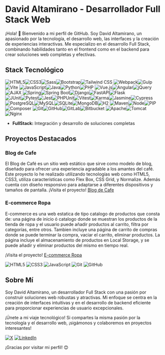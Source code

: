 # David Altamirano - Desarrollador Full Stack Web

¡Hola! 👋 Bienvenido a mi perfil de GitHub. Soy David Altamirano, un apasionado por la tecnología, el desarrollo web, las interfaces y la creación de experiencias interactivas. Me especializo en el desarrollo Full Stack, combinando habilidades tanto en el frontend como en el backend para crear soluciones web completas y efectivas.

## Stack Tecnológico

![HTML5](https://img.shields.io/badge/-HTML5-E34F26?style=for-the-badge&logo=html5&logoColor=white)![CSS3](https://img.shields.io/badge/-CSS3-1572B6?style=for-the-badge&logo=css3&logoColor=white)![Sass](https://img.shields.io/badge/-Sass-CC6699?style=for-the-badge&logo=sass&logoColor=white)![Bootstrap](https://img.shields.io/badge/-Bootstrap-563D7C?style=for-the-badge&logo=bootstrap&logoColor=white)![Tailwind CSS](https://img.shields.io/badge/-Tailwind_CSS-38B2AC?style=for-the-badge&logo=tailwind-css&logoColor=white)
![Webpack](https://img.shields.io/badge/-Webpack-8DD6F9?style=for-the-badge&logo=webpack&logoColor=black)![Gulp](https://img.shields.io/badge/-Gulp-CF4647?style=for-the-badge&logo=gulp&logoColor=white)![Vite](https://img.shields.io/badge/-Vite-646CFF?style=for-the-badge&logo=vite&logoColor=white)
![JavaScript](https://img.shields.io/badge/-JavaScript-F7DF1E?style=for-the-badge&logo=javascript&logoColor=black)![Java](https://img.shields.io/badge/-Java-007396?style=for-the-badge&logo=java&logoColor=white)![Python](https://img.shields.io/badge/-Python-3776AB?style=for-the-badge&logo=python&logoColor=white)![PHP](https://img.shields.io/badge/-PHP-777BB4?style=for-the-badge&logo=php&logoColor=white)
![Vue.js](https://img.shields.io/badge/-Vue.js-4FC08D?style=for-the-badge&logo=vue.js&logoColor=white)![Angular](https://img.shields.io/badge/-Angular-DD0031?style=for-the-badge&logo=angular&logoColor=white)![jQuery](https://img.shields.io/badge/-jQuery-0769AD?style=for-the-badge&logo=jquery&logoColor=white)![AJAX](https://img.shields.io/badge/-AJAX-E34F26?style=for-the-badge&logo=javascript&logoColor=white)
![Spring](https://img.shields.io/badge/-Spring-6DB33F?style=for-the-badge&logo=spring&logoColor=white)![Spring Boot](https://img.shields.io/badge/-Spring_Boot-6DB33F?style=for-the-badge&logo=springboot&logoColor=white)![Django](https://img.shields.io/badge/-Django-092E20?style=for-the-badge&logo=django&logoColor=white)![FastAPI](https://img.shields.io/badge/-FastAPI-009688?style=for-the-badge&logo=fastapi&logoColor=white)![Flask](https://img.shields.io/badge/-Flask-000000?style=for-the-badge&logo=flask&logoColor=white)  
![JUnit](https://img.shields.io/badge/-JUnit-25A162?style=for-the-badge&logo=junit5&logoColor=white)![Pytest](https://img.shields.io/badge/-Pytest-0A9EDC?style=for-the-badge&logo=pytest&logoColor=white)![Jest](https://img.shields.io/badge/-Jest-C21325?style=for-the-badge&logo=jest&logoColor=white)![PHPUnit](https://img.shields.io/badge/-PHPUnit-787CB5?style=for-the-badge&logo=php&logoColor=white)![Vitest](https://img.shields.io/badge/-Vitest-646CFF?style=for-the-badge&logo=vitest&logoColor=white)![Karma](https://img.shields.io/badge/-Karma-DD0031?style=for-the-badge&logo=karma&logoColor=white)![Jasmine](https://img.shields.io/badge/-Jasmine-8A4182?style=for-the-badge&logo=jasmine&logoColor=white)![Cypress](https://img.shields.io/badge/-Cypress-17202C?style=for-the-badge&logo=cypress&logoColor=white)  
![PostgreSQL](https://img.shields.io/badge/-PostgreSQL-336791?style=for-the-badge&logo=postgresql&logoColor=white)![MySQL](https://img.shields.io/badge/-MySQL-4479A1?style=for-the-badge&logo=mysql&logoColor=white)![SQLite](https://img.shields.io/badge/-SQLite-003B57?style=for-the-badge&logo=sqlite&logoColor=white)![MongoDB](https://img.shields.io/badge/-MongoDB-47A248?style=for-the-badge&logo=mongodb&logoColor=white)![H2](https://img.shields.io/badge/-H2-003B57?style=for-the-badge&logo=h2&logoColor=white)
![Maven](https://img.shields.io/badge/-Maven-C71A36?style=for-the-badge&logo=apachemaven&logoColor=white)![Node](https://img.shields.io/badge/-Node.js-339933?style=for-the-badge&logo=nodedotjs&logoColor=white)![PIP](https://img.shields.io/badge/-PIP-3776AB?style=for-the-badge&logo=python&logoColor=white)![Composer](https://img.shields.io/badge/-Composer-885630?style=for-the-badge&logo=composer&logoColor=white) 
![Git](https://img.shields.io/badge/-Git-F05032?style=for-the-badge&logo=git&logoColor=white)![GitHub](https://img.shields.io/badge/-GitHub-181717?style=for-the-badge&logo=github&logoColor=white)![GitLab](https://img.shields.io/badge/-GitLab-FCA121?style=for-the-badge&logo=gitlab&logoColor=white)![Bitbucket](https://img.shields.io/badge/-Bitbucket-0052CC?style=for-the-badge&logo=bitbucket&logoColor=white)
![Apache](https://img.shields.io/badge/-Apache-D22128?style=for-the-badge&logo=apache&logoColor=white)![Tomcat](https://img.shields.io/badge/-Tomcat-F8DC75?style=for-the-badge&logo=apachetomcat&logoColor=black)![Nginx](https://img.shields.io/badge/-Nginx-009639?style=for-the-badge&logo=nginx&logoColor=white) 


- **FullStack:** Integración y desarrollo de soluciones completas

## Proyectos Destacados

### Blog de Cafe

El Blog de Café es un sitio web estático que sirve como modelo de blog, diseñado para ofrecer una experiencia agradable a los amantes del café. Este proyecto lo he realizado utilizando tecnologías web como HTML5, CSS3, utiliza características como Flex Box, CSS Grid, y Normalize. Además cuenta con diseño responsivo para adaptarse a diferentes dispositivos y tamaños de pantalla.
¡Visita el proyecto! [Blog de Cafe](https://blog-cafe-jose-david-altamirano.netlify.app/)

### E-commerce Ropa

E-commerce es una web estatica de tipo catalogo de productos que consta de: una página de inicio ó catalogo donde se muestran los productos de la tienda de ropa y el usuario puede añadir productos al carrito, filtra por categorías, entre otros. Tambien incluye una página de carrito de compras donde se puede terminar la compra, vaciar el carrito, eliminar productos. La página incluye el almacenamiento de productos en Local Storage, y se puede añadir y eliminar productos del mismo en tiempo real.

¡Visita el proyecto! [E-commerce Ropa](https://tienda-ecommerce-jose-david-altamiran.netlify.app/)

![HTML5](https://img.shields.io/badge/-HTML5-E34F26?style=for-the-badge&logo=html5&logoColor=white)
![CSS3](https://img.shields.io/badge/-CSS3-1572B6?style=for-the-badge&logo=css3&logoColor=white)
![JavaScript](https://img.shields.io/badge/-JavaScript-F7DF1E?style=for-the-badge&logo=javascript&logoColor=black)
![Git](https://img.shields.io/badge/-Git-F05032?style=for-the-badge&logo=git&logoColor=white)
![GitHub](https://img.shields.io/badge/-GitHub-181717?style=for-the-badge&logo=github&logoColor=white)

## Sobre Mí

Soy David Altamirano, un desarrollador Full Stack con una pasión por construir soluciones web robustas y atractivas. Mi enfoque se centra en la creación de interfaces intuitivas y en el desarrollo de backend eficiente para proporcionar experiencias de usuario excepcionales.

¡Únete a mi viaje tecnológico! Si compartes la misma pasión por la tecnología y el desarrollo web, ¡sigámonos y colaboremos en proyectos interesantes!

[![X](https://img.shields.io/badge/X-XXXXXX?style=for-the-badge&logo=x&logoColor=white)](https://twitter.com/jdaltamiranodev)
[![LinkedIn](https://img.shields.io/badge/LinkedIn-0077B5?style=for-the-badge&logo=linkedin&logoColor=white)](https://www.linkedin.com/in/jose-david-altamirano/)

¡Gracias por visitar mi perfil! 😊
